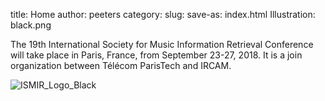 title: Home
author: peeters
category:
slug:
save-as: index.html
Illustration: black.png

The 19th International Society for Music Information Retrieval Conference will take place in Paris, France, from September 23-27, 2018.
It is a join organization between Télécom ParisTech and IRCAM.

![ISMIR_Logo_Black]({filename}/images/ismir2018logo_black_long.png)
